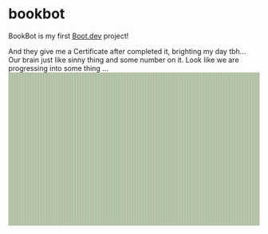 # bookbot

BookBot is my first [Boot.dev](https://www.boot.dev) project!

And they give me a Certificate after completed it, brighting my day tbh... Our brain just like sinny thing and some number on it. Look like we are progressing into some thing ...
![](bootdev_certificate.png)
